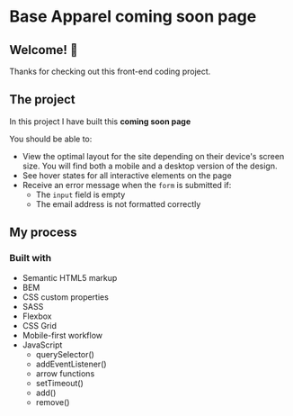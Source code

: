 # Base Apparel coming soon page

## Welcome! 👋

Thanks for checking out this front-end coding project.

## The project

In this project I have built this **coming soon page**

You should be able to:

- View the optimal layout for the site depending on their device's screen size. You will find both a mobile and a desktop version of the design. 
- See hover states for all interactive elements on the page
- Receive an error message when the `form` is submitted if:
  - The `input` field is empty
  - The email address is not formatted correctly

## My process

### Built with

- Semantic HTML5 markup
- BEM
- CSS custom properties
- SASS
- Flexbox
- CSS Grid
- Mobile-first workflow
- JavaScript
    - querySelector()
    - addEventListener()
    - arrow functions
    - setTimeout()
    - add()
    - remove()


